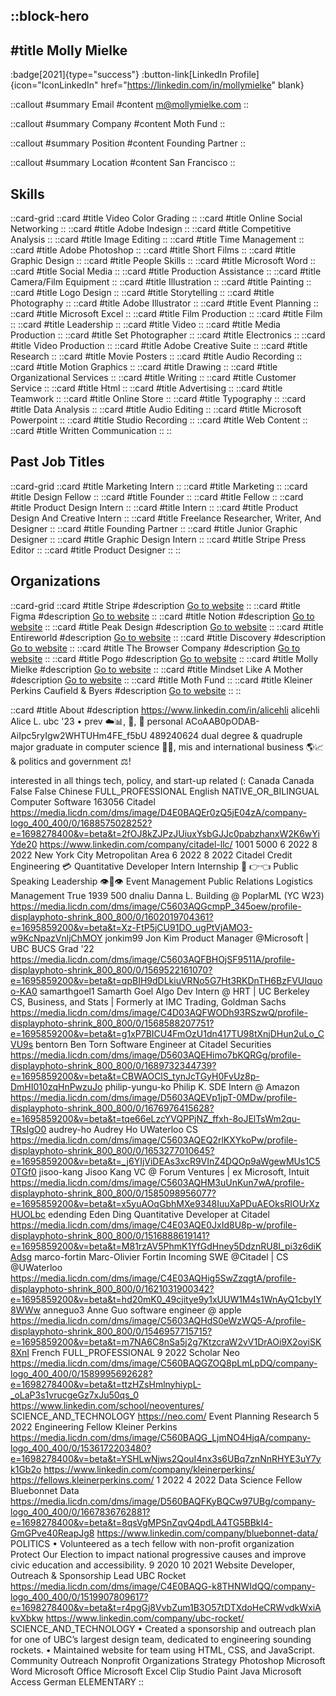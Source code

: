 ::block-hero
---
#title
Molly Mielke
---

:badge[2021]{type="success"}
:button-link[LinkedIn Profile]{icon="IconLinkedIn" href="https://linkedin.com/in/mollymielke" blank}

::callout
#summary
Email
#content
m@mollymielke.com
::

::callout
#summary
Company
#content
Moth Fund
::

::callout
#summary
Position
#content
Founding Partner
::

::callout
#summary
Location
#content
San Francisco
::

## Skills
::card-grid
::card
#title
Video Color Grading
::
::card
#title
Online Social Networking
::
::card
#title
Adobe Indesign
::
::card
#title
Competitive Analysis
::
::card
#title
Image Editing
::
::card
#title
Time Management
::
::card
#title
Adobe Photoshop
::
::card
#title
Short Films
::
::card
#title
Graphic Design
::
::card
#title
People Skills
::
::card
#title
Microsoft Word
::
::card
#title
Social Media
::
::card
#title
Production Assistance
::
::card
#title
Camera/Film Equipment
::
::card
#title
Illustration
::
::card
#title
Painting
::
::card
#title
Logo Design
::
::card
#title
Storytelling
::
::card
#title
Photography
::
::card
#title
Adobe Illustrator
::
::card
#title
Event Planning
::
::card
#title
Microsoft Excel
::
::card
#title
Film Production
::
::card
#title
Film
::
::card
#title
Leadership
::
::card
#title
Video
::
::card
#title
Media Production
::
::card
#title
Set Photographer
::
::card
#title
Electronics
::
::card
#title
Video Production
::
::card
#title
Adobe Creative Suite
::
::card
#title
Research
::
::card
#title
Movie Posters
::
::card
#title
Audio Recording
::
::card
#title
Motion Graphics
::
::card
#title
Drawing
::
::card
#title
Organizational Services
::
::card
#title
Writing
::
::card
#title
Customer Service
::
::card
#title
Html
::
::card
#title
Advertising
::
::card
#title
Teamwork
::
::card
#title
Online Store
::
::card
#title
Typography
::
::card
#title
Data Analysis
::
::card
#title
Audio Editing
::
::card
#title
Microsoft Powerpoint
::
::card
#title
Studio Recording
::
::card
#title
Web Content
::
::card
#title
Written Communication
::
::

## Past Job Titles
::card-grid
::card
#title
Marketing Intern
::
::card
#title
Marketing
::
::card
#title
Design Fellow
::
::card
#title
Founder
::
::card
#title
Fellow
::
::card
#title
Product Design Intern
::
::card
#title
Intern
::
::card
#title
Product Design And Creative Intern
::
::card
#title
Freelance Researcher, Writer, And Designer
::
::card
#title
Founding Partner
::
::card
#title
Junior Graphic Designer
::
::card
#title
Graphic Design Intern
::
::card
#title
Stripe Press Editor
::
::card
#title
Product Designer
::
::

## Organizations
::card-grid
::card
#title
Stripe
#description
[Go to website](stripe.com)
::
::card
#title
Figma
#description
[Go to website](figma.com)
::
::card
#title
Notion
#description
[Go to website](notion.so)
::
::card
#title
Peak Design
#description
[Go to website](peakdesign.com)
::
::card
#title
Entireworld
#description
[Go to website](theentireworld.com)
::
::card
#title
Discovery
#description
[Go to website](discovery.com)
::
::card
#title
The Browser Company
#description
[Go to website](thebrowser.company)
::
::card
#title
Pogo
#description
[Go to website](joinpogo.com)
::
::card
#title
Molly Mielke
#description
[Go to website](mollymielke.com)
::
::card
#title
Mindset Like A Mother
#description
[Go to website](lifestylelogiccoaching.com)
::
::card
#title
Moth Fund
::
::card
#title
Kleiner Perkins Caufield & Byers
#description
[Go to website](kpcb.com)
::
::

::card
#title
About
#description
https://www.linkedin.com/in/alicehli alicehli Alice L. ubc '23 • prev ☁️📊, 👻, 🏰 personal ACoAAB0pODAB-AiIpc5ryIgw2WHTUHm4FE_f5bU 489240624 dual degree & quadruple major graduate in computer science 👩‍💻, mis and international business 🌎📈 & politics and government ⚖️! 

interested in all things tech, policy, and start-up related (: Canada Canada False False Chinese FULL_PROFESSIONAL English NATIVE_OR_BILINGUAL Computer Software 163056 Citadel https://media.licdn.com/dms/image/D4E0BAQEr0zQ5jE04zA/company-logo_400_400/0/1688575028252?e=1698278400&v=beta&t=2fOJ8kZJPzJUiuxYsbGJJc0pabzhanxW2K6wYiYde20 https://www.linkedin.com/company/citadel-llc/ 1001 5000 6 2022 8 2022 New York City Metropolitan Area 6 2022 8 2022 Citadel Credit Engineering 💳 Quantitative Developer Intern Internship 🥔 👉👈 Public Speaking Leadership 👁👄👁 Event Management Public Relations Logistics Management True 1939 500 dnaliu Danna L. Building @ PoplarML (YC W23) https://media.licdn.com/dms/image/C5603AQGcmpP_345oew/profile-displayphoto-shrink_800_800/0/1602019704361?e=1695859200&v=beta&t=Xz-FtP5jCU91DO_ugPtVjAMO3-w9KcNpazVnljChMOY jonkim99 Jon Kim Product Manager @Microsoft | UBC BUCS Grad '22 https://media.licdn.com/dms/image/C5603AQFBHOjSF9511A/profile-displayphoto-shrink_800_800/0/1569522161070?e=1695859200&v=beta&t=qpBIH9dDLkiuVRNo5G7Ht3RKDnTH6BzFVUIquoo-KA0 samarthgoel1 Samarth Goel Algo Dev Intern @ HRT | UC Berkeley CS, Business, and Stats | Formerly at IMC Trading, Goldman Sachs https://media.licdn.com/dms/image/C4D03AQFWODh93RSzwQ/profile-displayphoto-shrink_800_800/0/1568588207751?e=1695859200&v=beta&t=g1xP7BICU4FmOzU1dn417TU98tXnjDHun2uLo_CVU9s bentorn Ben Torn Software Engineer at Citadel Securities https://media.licdn.com/dms/image/D5603AQEHimo7bKQRGg/profile-displayphoto-shrink_800_800/0/1689732344739?e=1695859200&v=beta&t=CBWAOClS_tynJcTGyH0FvUz8p-DmHI010zqHnPwzuJo philip-yungu-ko Philip K. SDE Intern @ Amazon https://media.licdn.com/dms/image/D5603AQEVp1jpT-0MDw/profile-displayphoto-shrink_800_800/0/1676976415628?e=1695859200&v=beta&t=tqe66eLzcYVQPPjNZ_ffxh-8oJElTsWm2qu-TRsIgO0 audrey-ho Audrey Ho UWaterloo CS https://media.licdn.com/dms/image/C5603AQEQ2rlKXYkoPw/profile-displayphoto-shrink_800_800/0/1653277010645?e=1695859200&v=beta&t=_j6YIjViDEAs3xcR9VInZ4DQOp9aWgewMUs1C50TGf0 jisoo-kang Jisoo Kang VC @ Forum Ventures | ex Microsoft, Intuit https://media.licdn.com/dms/image/C5603AQHM3uUnKun7wA/profile-displayphoto-shrink_800_800/0/1585098956077?e=1695859200&v=beta&t=x5yuAOqGbhMXe9348IuuXaPDuAEOksRIOUrXzHUOLbc edending Eden Ding Quantitative Developer at Citadel https://media.licdn.com/dms/image/C4E03AQE0JxId8U8p-w/profile-displayphoto-shrink_800_800/0/1516888619141?e=1695859200&v=beta&t=M81rzAV5PhmK1YfGdHney5DdznRU8I_pi3z6diKAdsg marco-fortin Marc-Olivier Fortin Incoming SWE @Citadel | CS @UWaterloo https://media.licdn.com/dms/image/C4E03AQHig5SwZzqgtA/profile-displayphoto-shrink_800_800/0/1621031900342?e=1695859200&v=beta&t=hd20mK0_49cjitye9y1xUUW1M4s1WnAyQ1cbyIY8WWw anneguo3 Anne Guo software engineer @ apple https://media.licdn.com/dms/image/C5603AQHdS0eWzWQ5-A/profile-displayphoto-shrink_800_800/0/1546957715715?e=1695859200&v=beta&t=m7NA6C8nSa5j2g7KtzcraW2vV1DrAOi9X2oyiSK8XnI French FULL_PROFESSIONAL 9 2022 Scholar Neo https://media.licdn.com/dms/image/C560BAQGZOQ8pLmLpDQ/company-logo_400_400/0/1589995692628?e=1698278400&v=beta&t=ttzHZsHmlnyhiypL-_oLaP3s1vrucgeGz7xJu50qs_0 https://www.linkedin.com/school/neoventures/ SCIENCE_AND_TECHNOLOGY https://neo.com/ Event Planning Research 5 2022 Engineering Fellow Kleiner Perkins https://media.licdn.com/dms/image/C560BAQG_LjmNO4HjqA/company-logo_400_400/0/1536172203480?e=1698278400&v=beta&t=YSHLwNjws2QouI4nx3s6UBq7znNnRHYE3uY7yk1Gb2o https://www.linkedin.com/company/kleinerperkins/ https://fellows.kleinerperkins.com/ 1 2022 4 2022 Data Science Fellow Bluebonnet Data https://media.licdn.com/dms/image/D560BAQFKyBQCw97UBg/company-logo_400_400/0/1667836762881?e=1698278400&v=beta&t=8qsVgMPSnZqvQ4pdLA4TG5BBkI4-GmGPve40ReapJg8 https://www.linkedin.com/company/bluebonnet-data/ POLITICS • Volunteered as a tech fellow with non-profit organization Protect Our Election to impact national progressive causes and improve civic education and accessibility. 9 2020 10 2021 Website Developer, Outreach & Sponsorship Lead UBC Rocket https://media.licdn.com/dms/image/C4E0BAQG-k8THNWIdQQ/company-logo_400_400/0/1519907809617?e=1698278400&v=beta&t=r4pgGj8VvbZum1B3O57tDTXdoHeCRWvdkWxiAkvXbkw https://www.linkedin.com/company/ubc-rocket/ SCIENCE_AND_TECHNOLOGY • Created a sponsorship and outreach plan for one of UBC’s largest design team, dedicated to engineering sounding rockets. 
• Maintained website for team using HTML, CSS, and JavaScript. Community Outreach Nonprofit Organizations Strategy Photoshop Microsoft Word Microsoft Office Microsoft Excel Clip Studio Paint Java Microsoft Access German ELEMENTARY
::
